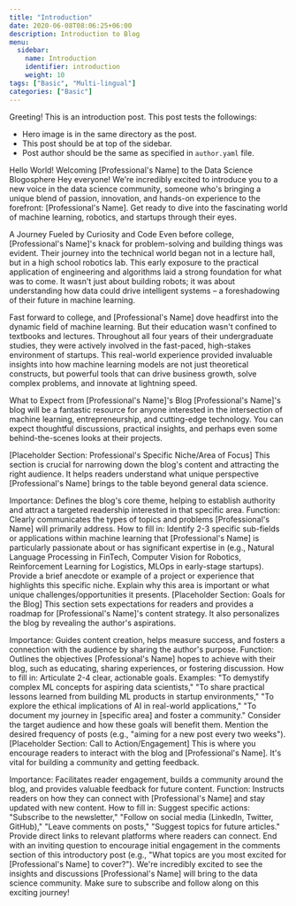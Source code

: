 ```yaml
---
title: "Introduction"
date: 2020-06-08T08:06:25+06:00
description: Introduction to Blog
menu:
  sidebar:
    name: Introduction
    identifier: introduction
    weight: 10
tags: ["Basic", "Multi-lingual"]
categories: ["Basic"]
---
```


Greeting! This is an introduction post. This post tests the followings:

- Hero image is in the same directory as the post.
- This post should be at top of the sidebar.
- Post author should be the same as specified in `author.yaml` file.

Hello World! Welcoming [Professional's Name] to the Data Science Blogosphere
Hey everyone! We're incredibly excited to introduce you to a new voice in the data science community, someone who's bringing a unique blend of passion, innovation, and hands-on experience to the forefront: [Professional's Name]. Get ready to dive into the fascinating world of machine learning, robotics, and startups through their eyes.

A Journey Fueled by Curiosity and Code
Even before college, [Professional's Name]'s knack for problem-solving and building things was evident. Their journey into the technical world began not in a lecture hall, but in a high school robotics lab. This early exposure to the practical application of engineering and algorithms laid a strong foundation for what was to come. It wasn't just about building robots; it was about understanding how data could drive intelligent systems – a foreshadowing of their future in machine learning.

Fast forward to college, and [Professional's Name] dove headfirst into the dynamic field of machine learning. But their education wasn't confined to textbooks and lectures. Throughout all four years of their undergraduate studies, they were actively involved in the fast-paced, high-stakes environment of startups. This real-world experience provided invaluable insights into how machine learning models are not just theoretical constructs, but powerful tools that can drive business growth, solve complex problems, and innovate at lightning speed.

What to Expect from [Professional's Name]'s Blog
[Professional's Name]'s blog will be a fantastic resource for anyone interested in the intersection of machine learning, entrepreneurship, and cutting-edge technology. You can expect thoughtful discussions, practical insights, and perhaps even some behind-the-scenes looks at their projects.

[Placeholder Section: Professional's Specific Niche/Area of Focus]
This section is crucial for narrowing down the blog's content and attracting the right audience. It helps readers understand what unique perspective [Professional's Name] brings to the table beyond general data science.

Importance: Defines the blog's core theme, helping to establish authority and attract a targeted readership interested in that specific area.
Function: Clearly communicates the types of topics and problems [Professional's Name] will primarily address.
How to fill in:
Identify 2-3 specific sub-fields or applications within machine learning that [Professional's Name] is particularly passionate about or has significant expertise in (e.g., Natural Language Processing in FinTech, Computer Vision for Robotics, Reinforcement Learning for Logistics, MLOps in early-stage startups).
Provide a brief anecdote or example of a project or experience that highlights this specific niche.
Explain why this area is important or what unique challenges/opportunities it presents.
[Placeholder Section: Goals for the Blog]
This section sets expectations for readers and provides a roadmap for [Professional's Name]'s content strategy. It also personalizes the blog by revealing the author's aspirations.

Importance: Guides content creation, helps measure success, and fosters a connection with the audience by sharing the author's purpose.
Function: Outlines the objectives [Professional's Name] hopes to achieve with their blog, such as educating, sharing experiences, or fostering discussion.
How to fill in:
Articulate 2-4 clear, actionable goals. Examples: "To demystify complex ML concepts for aspiring data scientists," "To share practical lessons learned from building ML products in startup environments," "To explore the ethical implications of AI in real-world applications," "To document my journey in [specific area] and foster a community."
Consider the target audience and how these goals will benefit them.
Mention the desired frequency of posts (e.g., "aiming for a new post every two weeks").
[Placeholder Section: Call to Action/Engagement]
This is where you encourage readers to interact with the blog and [Professional's Name]. It's vital for building a community and getting feedback.

Importance: Facilitates reader engagement, builds a community around the blog, and provides valuable feedback for future content.
Function: Instructs readers on how they can connect with [Professional's Name] and stay updated with new content.
How to fill in:
Suggest specific actions: "Subscribe to the newsletter," "Follow on social media (LinkedIn, Twitter, GitHub)," "Leave comments on posts," "Suggest topics for future articles."
Provide direct links to relevant platforms where readers can connect.
End with an inviting question to encourage initial engagement in the comments section of this introductory post (e.g., "What topics are you most excited for [Professional's Name] to cover?").
We're incredibly excited to see the insights and discussions [Professional's Name] will bring to the data science community. Make sure to subscribe and follow along on this exciting journey!
